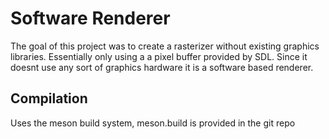 # Software Renderer

The goal of this project was to create a rasterizer without existing graphics libraries. Essentially only using a a pixel buffer provided by SDL. Since it doesnt use any sort of graphics hardware it is a software based renderer.

## Compilation

Uses the meson build system, meson.build is provided in the git repo
